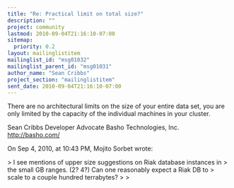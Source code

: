 ```yaml
---
title: "Re: Practical limit on total size?"
description: ""
project: community
lastmod: 2010-09-04T21:16:10-07:00
sitemap:
  priority: 0.2
layout: mailinglistitem
mailinglist_id: "msg01032"
mailinglist_parent_id: "msg01031"
author_name: "Sean Cribbs"
project_section: "mailinglistitem"
sent_date: 2010-09-04T21:16:10-07:00
---
```



There are no architectural limits on the size of your entire data set, you are 
only limited by the capacity of the individual machines in your cluster.

Sean Cribbs 
Developer Advocate
Basho Technologies, Inc.
http://basho.com/

On Sep 4, 2010, at 10:43 PM, Mojito Sorbet wrote:

&gt; I see mentions of upper size suggestions on Riak database instances in
&gt; the small GB ranges. (2? 4?) Can one reasonably expect a Riak DB to
&gt; scale to a couple hundred terrabytes?
&gt; 
&gt; 
